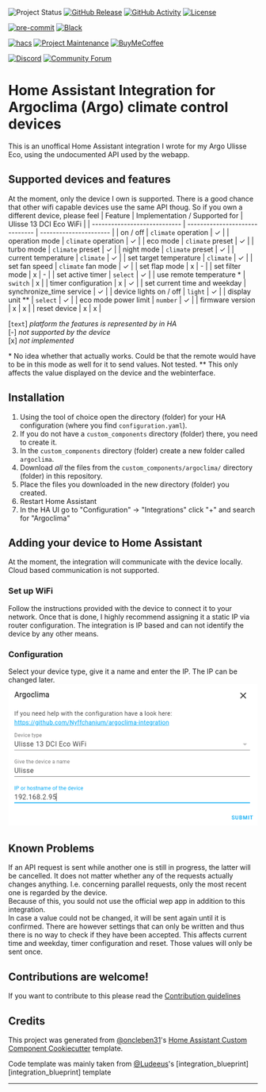 ![Project Status][project-status-shield]
[![GitHub Release][releases-shield]][releases]
[![GitHub Activity][commits-shield]][commits]
[![License][license-shield]](LICENSE)

[![pre-commit][pre-commit-shield]][pre-commit]
[![Black][black-shield]][black]

[![hacs][hacsbadge]][hacs]
[![Project Maintenance][maintenance-shield]][user_profile]
[![BuyMeCoffee][buymecoffeebadge]][buymecoffee]

[![Discord][discord-shield]][discord]
[![Community Forum][forum-shield]][forum]

# Home Assistant Integration for Argoclima (Argo) climate control devices

This is an unoffical Home Assistant integration I wrote for my Argo Ulisse Eco, using the undocumented API used by the webapp.

## Supported devices and features

At the moment, only the device I own is supported. There is a good chance that other wifi capable devices use the same API thoug. So if you own a different device, please feel
| Feature | Implementation / Supported for | Ulisse 13 DCI Eco WiFi |
| ---------------------------- | ------------------------------ | ---------------------- |
| on / off | `climate` operation | ✓ |
| operation mode | `climate` operation | ✓ |
| eco mode | `climate` preset | ✓ |
| turbo mode | `climate` preset | ✓ |
| night mode | `climate` preset | ✓ |
| current temperature | `climate` | ✓ |
| set target temperature | `climate` | ✓ |
| set fan speed | `climate` fan mode | ✓ |
| set flap mode | x | - |
| set filter mode | x | - |
| set active timer | `select` | ✓ |
| use remote temperature \* | `switch` | x |
| timer configuration | x | ✓ |
| set current time and weekday | synchronize_time service | ✓ |
| device lights on / off | `light` | ✓ |
| display unit \*\* | `select` | ✓ |
| eco mode power limit | `number` | ✓ |
| firmware version | x | x |
| reset device | x | x |

[`text`] _platform the features is represented by in HA_\
[-] _not supported by the device_\
[x] _not implemented_

\* No idea whether that actually works. Could be that the remote would have to be in this mode as well for it to send values. Not tested.
\*\* This only affects the value displayed on the device and the webinterface.

## Installation

1. Using the tool of choice open the directory (folder) for your HA configuration (where you find `configuration.yaml`).
2. If you do not have a `custom_components` directory (folder) there, you need to create it.
3. In the `custom_components` directory (folder) create a new folder called `argoclima`.
4. Download _all_ the files from the `custom_components/argoclima/` directory (folder) in this repository.
5. Place the files you downloaded in the new directory (folder) you created.
6. Restart Home Assistant
7. In the HA UI go to "Configuration" -> "Integrations" click "+" and search for "Argoclima"

## Adding your device to Home Assistant

At the moment, the integration will communicate with the device locally. Cloud based communication is not supported.

### Set up WiFi

Follow the instructions provided with the device to connect it to your network. Once that is done, I highly recommend assigning it a static IP via router configuration. The integration is IP based and can not identify the device by any other means.

### Configuration

Select your device type, give it a name and enter the IP. The IP can be changed later.\
![configuration](config.png)

## Known Problems

If an API request is sent while another one is still in progress, the latter will be cancelled. It does not matter whether any of the requests actually changes anything. I.e. concerning parallel requests, only the most recent one is regarded by the device.\
Because of this, you sould not use the official wep app in addition to this integration.\
In case a value could not be changed, it will be sent again until it is confirmed. There are however settings that can only be written and thus there is no way to check if they have been accepted. This affects current time and weekday, timer configuration and reset. Those values will only be sent once.

## Contributions are welcome!

If you want to contribute to this please read the [Contribution guidelines](CONTRIBUTING.md)

## Credits

This project was generated from [@oncleben31](https://github.com/oncleben31)'s [Home Assistant Custom Component Cookiecutter](https://github.com/oncleben31/cookiecutter-homeassistant-custom-component) template.

Code template was mainly taken from [@Ludeeus](https://github.com/ludeeus)'s [integration_blueprint][integration_blueprint] template

---

[argoclima]: https://github.com/nyffchanium/argoclima-integration
[black]: https://github.com/psf/black
[black-shield]: https://img.shields.io/badge/code%20style-black-000000.svg?style=for-the-badge
[project-status-shield]: https://img.shields.io/badge/project%20status-experimental-red.svg?style=for-the-badge
[buymecoffee]: https://www.buymeacoffee.com/nyffchanium
[buymecoffeebadge]: https://img.shields.io/badge/buy%20me%20a%20coffee-donate-yellow.svg?style=for-the-badge
[commits-shield]: https://img.shields.io/github/commit-activity/y/nyffchanium/argoclima-integration.svg?style=for-the-badge
[commits]: https://github.com/nyffchanium/argoclima-integration/commits/master
[hacs]: https://hacs.xyz
[hacsbadge]: https://img.shields.io/badge/HACS-Custom-orange.svg?style=for-the-badge
[discord]: https://discord.gg/Qa5fW2R
[discord-shield]: https://img.shields.io/discord/330944238910963714.svg?style=for-the-badge
[exampleimg]: example.png
[forum-shield]: https://img.shields.io/badge/community-forum-brightgreen.svg?style=for-the-badge
[forum]: https://community.home-assistant.io/
[license]: https://github.com/nyffchanium/argoclima-integration/blob/master/LICENSE
[license-shield]: https://img.shields.io/github/license/nyffchanium/argoclima-integration.svg?style=for-the-badge
[maintenance-shield]: https://img.shields.io/badge/maintainer-%40nyffchanium-blue.svg?style=for-the-badge
[pre-commit]: https://github.com/pre-commit/pre-commit
[pre-commit-shield]: https://img.shields.io/badge/pre--commit-enabled-brightgreen?style=for-the-badge
[releases-shield]: https://img.shields.io/github/release/nyffchanium/argoclima-integration.svg?style=for-the-badge
[releases]: https://github.com/nyffchanium/argoclima-integration/releases
[user_profile]: https://github.com/nyffchanium
